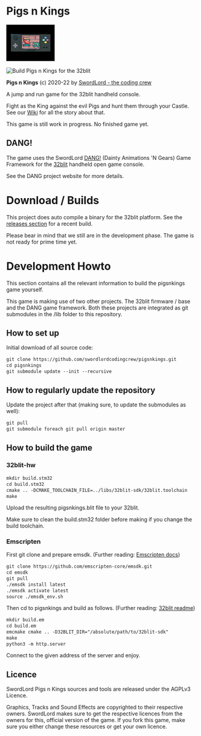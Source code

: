 # Pigs n Kings

![Pigs n Kings](https://raw.githubusercontent.com/swordlordcodingcrew/pigsnkings/main/gfx/loader-splash.png)

![Build Pigs n Kings for the 32blit](https://github.com/swordlordcodingcrew/pigsnkings/workflows/Build%20Pigs%20n%20Kings%20for%20the%2032blit/badge.svg)

**Pigs n Kings** (c) 2020-22 by [SwordLord - the coding crew](https://www.swordlord.com/)

A jump and run game for the 32blit handheld console. 

Fight as the King against the evil Pigs and hunt them through your Castle. See our [Wiki](https://github.com/swordlordcodingcrew/pigsnkings/wiki/Story) for all the story about that.

This game is still work in progress. No finished game yet.


## DANG!
The game uses the SwordLord [DANG!](https://github.com/swordlordcodingcrew/DANG/) (Dainty Animations 'N Gears) Game Framework for the [32blit](https://32blit.com/) handheld open game console.

See the DANG project website for more details.

# Download / Builds

This project does auto compile a binary for the 32blit platform. See the [releases section](https://github.com/swordlordcodingcrew/pigsnkings/releases) for a recent build.

Please bear in mind that we still are in the development phase. The game is not ready for prime time yet.

# Development Howto

This section contains all the relevant information to build the pigsnkings game yourself.

This game is making use of two other projects. The 32blit firmware / base and the DANG game framework. Both these projects are integrated as git submodules in the /lib folder to this repository. 

## How to set up
Initial download of all source code: 

```
git clone https://github.com/swordlordcodingcrew/pigsnkings.git
cd pigsnkings
git submodule update --init --recursive
```

## How to regularly update the repository
Update the project after that (making sure, to update the submodules as well): 

```
git pull
git submodule foreach git pull origin master
```

## How to build the game
### 32blit-hw
```
mkdir build.stm32
cd build.stm32
cmake .. -DCMAKE_TOOLCHAIN_FILE=../libs/32blit-sdk/32blit.toolchain
make
```

Upload the resulting pigsnkings.blit file to your 32blit.

Make sure to clean the build.stm32 folder before making if you change the build toolchain.

### Emscripten
First git clone and prepare emsdk.
(Further reading: [Emscripten docs](https://emscripten.org/docs/getting_started/downloads.html))
```
git clone https://github.com/emscripten-core/emsdk.git
cd emsdk
git pull
./emsdk install latest
./emsdk activate latest
source ./emsdk_env.sh
```
Then cd to pigsnkings and build as follows.
(Further reading: [32blit readme](https://github.com/32blit/32blit-sdk/blob/master/docs/Emscripten.md))
```
mkdir build.em
cd build.em
emcmake cmake .. -D32BLIT_DIR="/absolute/path/to/32blit-sdk"
make
python3 -m http.server
```
Connect to the given address of the server and enjoy.

## Licence
SwordLord Pigs n Kings sources and tools are released under the AGPLv3 Licence.

Graphics, Tracks and Sound Effects are copyrighted to their respective owners. SwordLord makes sure to get the respective licences from the owners for this, official version of the game. If you fork this game, make sure you either change these resources or get your own licence. 

